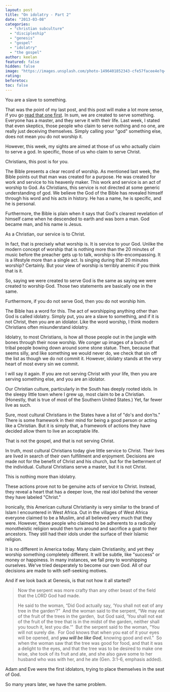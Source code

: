 ```yaml
---
layout: post
title: "On idolatry - Part 2"
date: "2013-03-08"
categories: 
  - "christian subculture"
  - "discipleship"
  - "genesis"
  - "gospel"
  - "idolatry"
  - "the gospel"
author: keelan
featured: false
hidden: false
image: "https://images.unsplash.com/photo-1496401852343-cfe57facee4e?q=80&w=1025&auto=format&fit=crop&ixlib=rb-4.1.0&ixid=M3wxMjA3fDB8MHxwaG90by1wYWdlfHx8fGVufDB8fHx8fA%3D%3D"
rating:
beforetoc:
toc: false
---
```


You are a slave to something.

That was the point of my last post, and this post will make a lot more sense, if you go [read that one first](http://blog.keelancook.com/2013/03/on-idolatry-part-1.html). In sum, we are created to serve something. Everyone has a master, and they serve it with their life. Last week, I stated that even skeptics, those people who claim to serve nothing and no one, are really just deceiving themselves. Simply calling your "god" something else, does not mean you do not worship it.

However, this week, my sights are aimed at those of us who actually claim to serve a god. In specific, those of us who claim to serve Christ.

Christians, this post is for you.

The Bible presents a clear record of worship. As mentioned last week, the Bible points out that man was created for a purpose. He was created for work and service to his heavenly maker. This work and service is an act of worship to God. As Christians, this service is not directed at some generic understanding of god. We believe the God of the Bible has revealed himself through his word and his acts in history. He has a name, he is specific, and he is personal.

Furthermore, the Bible is plain when it says that God's clearest revelation of himself came when he descended to earth and was born a man. God became man, and his name is Jesus.

As a Christian, our service is to Christ.

In fact, that is precisely what worship is. It is service to your God. Unlike the modern concept of worship that is nothing more than the 20 minutes of music before the preacher gets up to talk, worship is life-encompassing. It is a lifestyle more than a single act. Is singing during that 20 minutes worship? Certainly. But your view of worship is terribly anemic if you think that is it.

So, saying we were created to serve God is the same as saying we were created to worship God. Those two statements are basically one in the same.

Furthermore, if you do not serve God, then you do not worship him.

The Bible has a word for this. The act of worshipping anything other than God is called idolatry. Simply put, you are a slave to something, and if it is not Christ, then you are an idolator. Like the word worship, I think modern Christians often misunderstand idolatry.

Idolatry, to most Christians, is how all those people out in the jungle with bones through their nose worship. We conger up images of a bunch of tribal people bowing down around some stone statue. Then, because that seems silly, and like something we would never do, we check that sin off the list as though we do not commit it. However, idolatry stands at the very heart of most every sin we commit.

I will say it again. If you are not serving Christ with your life, then you are serving something else, and you are an idolator.

Our Christian culture, particularly in the South has deeply rooted idols. In the sleepy little town where I grew up, most claim to be a Christian. (Honestly, that is true of most of the Southern United States.) Yet, far fewer live as such.

Sure, most cultural Christians in the States have a list of "do's and don'ts." There is some framework in their mind for being a good person or acting like a Christian. But it is simply that, a framework of actions they have decided allow them to live an acceptable life.

That is not the gospel, and that is not serving Christ.

In truth, most cultural Christians today give little service to Christ. Their lives are lived in search of their own fulfillment and enjoyment. Decisions are made not for the benefit of Christ and his church, but for the betterment of the individual. Cultural Christians serve a master, but it is not Christ.

This is nothing more than idolatry.

These actions prove not to be genuine acts of service to Christ. Instead, they reveal a heart that has a deeper love, the real idol behind the veneer they have labeled "Christ."

Ironically, this American cultural Christianity is very similar to the brand of Islam I encountered in West Africa. Out in the villages of West Africa everyone claimed to be a Muslim, and all believed very much that they were. However, these people who claimed to be adherents to a radically monotheistic religion would then turn around and sacrifice a goat to their ancestors. They still had their idols under the surface of their Islamic religion.

It is no different in America today. Many claim Christianity, and yet they worship something completely different. It will be subtle, like "success" or money or happiness. In many instances, we fall prey to worshipping ourselves. We've tried desperately to become our own God. All of our decisions are made to with self-seeking motives.

And if we look back at Genesis, is that not how it all started?

> Now the serpent was more crafty than any other beast of the field that the LORD God had made.
> 
> He said to the woman, “Did God actually say, ‘You shall not eat of any tree in the garden’?”  And the woman said to the serpent, “We may eat of the fruit of the trees in the garden,  but God said, ‘You shall not eat of the fruit of the tree that is in the midst of the garden, neither shall you touch it, lest you die.’”  But the serpent said to the woman, “You will not surely die.  For God knows that when you eat of it your eyes will be opened, and _**you will be like God**_, knowing good and evil.”  So when the woman saw that the tree was good for food, and that it was a delight to the eyes, and that the tree was to be desired to make one wise, she took of its fruit and ate, and she also gave some to her husband who was with her, and he ate (Gen. 3:1-6, emphasis added).

Adam and Eve were the first idolators, trying to place themselves in the seat of God.

So many years later, we have the same problem.
